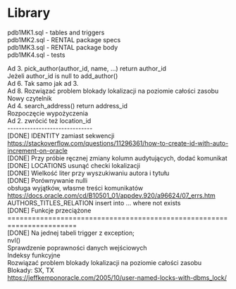 # Library
pdb1MK1.sql - tables and triggers<br>
pdb1MK2.sql - RENTAL package specs<br>
pdb1MK3.sql - RENTAL package body<br>
pdb1MK4.sql - tests<br>

Ad 3. pick_author(author_id, name, ...) return author_id<br>
Jeżeli author_id is null to add_author()<br>
Ad 6. Tak samo jak ad 3.<br>
Ad 8. Rozwiązać problem blokady lokalizacji na poziomie całości zasobu<br>
Nowy czytelnik<br>
Ad 4. search_address() return address_id<br>
Rozpoczęcie wypożyczenia<br>
Ad 2. zwrócić też location_id<br>
------------------------------<br>
[DONE] IDENTITY zamiast sekwencji https://stackoverflow.com/questions/11296361/how-to-create-id-with-auto-increment-on-oracle<br>
[DONE] Przy próbie ręcznej zmiany kolumn audytujących, dodać komunikat<br>
[DONE] LOCATIONS usunąć checki lokalizacji<br>
[DONE] Wielkość liter przy wyszukiwaniu autora i tytułu<br>
[DONE] Porównywanie nulli<br>
obsługa wyjątków, własme treści komunikatów https://docs.oracle.com/cd/B10501_01/appdev.920/a96624/07_errs.htm<br>
AUTHORS_TITLES_RELATION insert into ... where not exists<br>
[DONE] Funkcje przeciążone<br>
=======================================================================<br>
[DONE] Na jednej tabeli trigger z exception;<br>
nvl()<br>
Sprawdzenie poprawności danych wejściowych<br>
Indeksy funkcyjne<br>
Rozwiązać problem blokady lokalizacji na poziomie całości zasobu<br>
Blokady: SX, TX<br>
https://jeffkemponoracle.com/2005/10/user-named-locks-with-dbms_lock/<br>